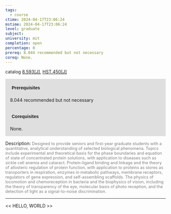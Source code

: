 ```yaml
---
tags:
  - course
ctime: 2024-04-17T23:06:24
mstime: 2024-04-17T23:06:24
level: graduate
subject: 
university: mit
completion: open
percentage: 0
prereq: 8.044 recommended but not necessary
coreq: None.
---
```


catalog [8.593[J]](http://student.mit.edu/catalog/m8b.html#8.593), [HST.450[J]](http://student.mit.edu/catalog/mHSTa.html#HST.450)

<span style="display: block; padding: 15px; background-color: rgb(100, 100, 100, 0.2);"><font id="m_prereq3749_0" style="display: block; font-family: Arial, sans-serif; font-weight: bold; padding: 5px">Prerequisites</font><br><span id="prereq3749_0">8.044 recommended but not necessary</span></span>
<span style="display: block; padding: 15px; background-color: rgb(100, 100, 100, 0.2);"><font id="m_coreq3749_0" style="display: block; font-family: Arial, sans-serif; font-weight: bold; padding: 5px">Corequisites</font><br><span id="coreq3749_0">None.</span></span>

<font style="">Description:</font>
<font style="color: grey; font-size: 0.8rem;">Designed to provide seniors and first-year graduate students with a quantitative, analytical understanding of selected biological phenomena. Topics include experimental and theoretical basis for the phase boundaries and equation of state of concentrated protein solutions, with application to diseases such as sickle cell anemia and cataract. Protein-ligand binding and linkage and the theory of allosteric regulation of protein function, with application to proteins as stores as transporters in respiration, enzymes in metabolic pathways, membrane receptors, regulators of gene expression, and self-assembling scaffolds. The physics of locomotion and chemoreception in bacteria and the biophysics of vision, including the theory of transparency of the eye, molecular basis of photo reception, and the detection of light as a signal-to-noise discrimination.</font>



---

<< HELLO, WORLD >>
